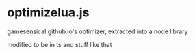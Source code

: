 # optimizelua.js

gamesensical.github.io's optimizer, extracted into a node library

modified to be in ts and stuff like that
